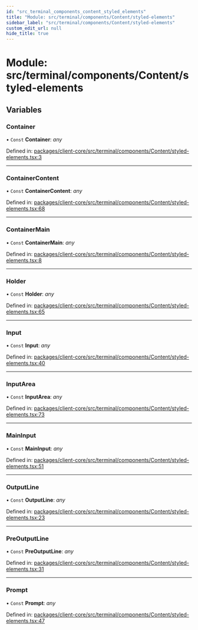 ```yaml
---
id: "src_terminal_components_content_styled_elements"
title: "Module: src/terminal/components/Content/styled-elements"
sidebar_label: "src/terminal/components/Content/styled-elements"
custom_edit_url: null
hide_title: true
---
```


# Module: src/terminal/components/Content/styled-elements

## Variables

### Container

• `Const` **Container**: *any*

Defined in: [packages/client-core/src/terminal/components/Content/styled-elements.tsx:3](https://github.com/xr3ngine/xr3ngine/blob/716a06460/packages/client-core/src/terminal/components/Content/styled-elements.tsx#L3)

___

### ContainerContent

• `Const` **ContainerContent**: *any*

Defined in: [packages/client-core/src/terminal/components/Content/styled-elements.tsx:68](https://github.com/xr3ngine/xr3ngine/blob/716a06460/packages/client-core/src/terminal/components/Content/styled-elements.tsx#L68)

___

### ContainerMain

• `Const` **ContainerMain**: *any*

Defined in: [packages/client-core/src/terminal/components/Content/styled-elements.tsx:8](https://github.com/xr3ngine/xr3ngine/blob/716a06460/packages/client-core/src/terminal/components/Content/styled-elements.tsx#L8)

___

### Holder

• `Const` **Holder**: *any*

Defined in: [packages/client-core/src/terminal/components/Content/styled-elements.tsx:65](https://github.com/xr3ngine/xr3ngine/blob/716a06460/packages/client-core/src/terminal/components/Content/styled-elements.tsx#L65)

___

### Input

• `Const` **Input**: *any*

Defined in: [packages/client-core/src/terminal/components/Content/styled-elements.tsx:40](https://github.com/xr3ngine/xr3ngine/blob/716a06460/packages/client-core/src/terminal/components/Content/styled-elements.tsx#L40)

___

### InputArea

• `Const` **InputArea**: *any*

Defined in: [packages/client-core/src/terminal/components/Content/styled-elements.tsx:73](https://github.com/xr3ngine/xr3ngine/blob/716a06460/packages/client-core/src/terminal/components/Content/styled-elements.tsx#L73)

___

### MainInput

• `Const` **MainInput**: *any*

Defined in: [packages/client-core/src/terminal/components/Content/styled-elements.tsx:51](https://github.com/xr3ngine/xr3ngine/blob/716a06460/packages/client-core/src/terminal/components/Content/styled-elements.tsx#L51)

___

### OutputLine

• `Const` **OutputLine**: *any*

Defined in: [packages/client-core/src/terminal/components/Content/styled-elements.tsx:23](https://github.com/xr3ngine/xr3ngine/blob/716a06460/packages/client-core/src/terminal/components/Content/styled-elements.tsx#L23)

___

### PreOutputLine

• `Const` **PreOutputLine**: *any*

Defined in: [packages/client-core/src/terminal/components/Content/styled-elements.tsx:31](https://github.com/xr3ngine/xr3ngine/blob/716a06460/packages/client-core/src/terminal/components/Content/styled-elements.tsx#L31)

___

### Prompt

• `Const` **Prompt**: *any*

Defined in: [packages/client-core/src/terminal/components/Content/styled-elements.tsx:47](https://github.com/xr3ngine/xr3ngine/blob/716a06460/packages/client-core/src/terminal/components/Content/styled-elements.tsx#L47)
